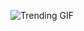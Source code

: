 ![Trending GIF](https://media4.giphy.com/media/v1.Y2lkPThiYjIxNzcydXBud3JrcHhrY2pieDk4OXpoanB2Zm9jOTNsdXJicHM4Y2g5djB5OCZlcD12MV9naWZzX3NlYXJjaCZjdD1n/xUPGcEliCc7bETyfO8/giphy.gif)
